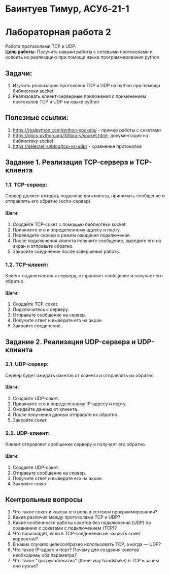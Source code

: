 # Баинтуев Тимур, АСУб-21-1
# Лабораторная работа 2
Работа протоколами TCP и UDP.  
**Цель работы**: Получить навыки работы с сетевыми протоколами и освоить их реализацию при помощи языка программирования python

## Задачи:

1) Изучить реализацию протоколов TCP и UDP на python при помощи библиотеки socket
2) Реализовать клиент-серверные приложения с применением протоколов TCP и UDP на языке python

## Полезные ссылки:

1) https://realpython.com/python-sockets/ - пример работы с сокетами
2) https://docs.python.org/3/library/socket.html- документация на библиотеку socket
3) https://selectel.ru/blog/tcp-vs-udp/ - сравнение протоколов


## Задание 1. Реализация TCP-сервера и TCP-клиента
### 1.1. TCP-сервер:
Сервер должен ожидать подключения клиента, принимать сообщение и отправлять его обратно (echo-сервер).

#### Шаги:

1. Создайте TCP-сокет с помощью библиотеки socket.
1. Привяжите его к определенному адресу и порту.
1. Переведите сервер в режим ожидания подключения.
1. После подключения клиента получите сообщение, выведите его на экран и отправьте обратно.
1. Закройте соединение после завершения работы

### 1.2. TCP-клиент:
Клиент подключается к серверу, отправляет сообщение и получает его обратно.

#### Шаги:

1. Создайте TCP-сокет.
1. Подключитесь к серверу.
1. Отправьте сообщение на сервер.
1. Получите ответ и выведите его на экран.
1. Закройте соединение.


## Задание 2. Реализация UDP-сервера и UDP-клиента
### 2.1. UDP-сервер:
Сервер будет ожидать пакетов от клиента и отправлять их обратно.

#### Шаги:

1. Создайте UDP-сокет.
1. Привяжите его к определенному IP-адресу и порту.
1. Ожидайте данных от клиента.
1. После получения данных отправьте их обратно.
1. Закройте сокет.

### 2.2. UDP-клиент:
Клиент отправляет сообщение серверу и получает его обратно.

#### Шаги:

1. Создайте UDP-сокет.
1. Отправьте сообщение на сервер.
1. Получите ответ и выведите его на экран.
1. Закройте сокет.

## Контрольные вопросы
1. Что такое сокет и какова его роль в сетевом программировании?
2. Какие различия между протоколами TCP и UDP?
3. Какие особенности работы сокетов без подключения (UDP) по сравнению с сокетами с подключением (TCP)?
4. Что произойдёт, если в TCP-соединении не закрыть сокет корректно?
5. В каких случаях целесообразно использовать TCP, а когда — UDP?
6. Что такое IP-адрес и порт? Почему для создания сокетов необходимы оба параметра?
7. Что такое "три рукопожатия" (three-way handshake) в TCP и зачем оно нужно?
